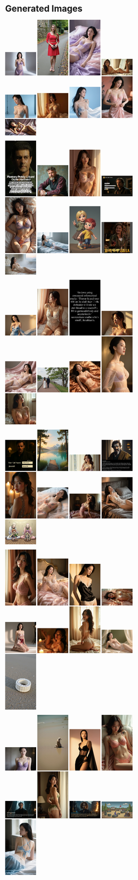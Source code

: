# Generated Images



<img src="2025_08_30_01.webp" width="100"/> <img src="2025_08_30_02.webp" width="100"/> <img src="2025_08_30_03.webp" width="100"/> <img src="2025_08_30_04.webp" width="100"/> <img src="2025_08_30_05.webp" width="100"/> <img src="2025_08_30_06.webp" width="100"/> <img src="2025_08_30_07.webp" width="100"/> <img src="2025_08_30_08.webp" width="100"/> <img src="2025_08_30_09.webp" width="100"/>

<img src="2025_08_30_10.webp" width="100"/> <img src="2025_08_30_11.webp" width="100"/> <img src="2025_08_30_12.webp" width="100"/> <img src="2025_08_30_13.webp" width="100"/> <img src="2025_08_30_14.webp" width="100"/> <img src="2025_08_30_15.webp" width="100"/> <img src="2025_08_30_16.webp" width="100"/> <img src="2025_08_30_17.webp" width="100"/> <img src="2025_08_30_18.webp" width="100"/>

<img src="2025_08_30_19.webp" width="100"/> <img src="2025_08_30_20.webp" width="100"/> <img src="2025_08_30_21.webp" width="100"/> <img src="2025_08_30_22.webp" width="100"/> <img src="2025_08_30_23.webp" width="100"/> <img src="2025_08_30_24.webp" width="100"/> <img src="2025_08_30_25.webp" width="100"/> <img src="2025_08_30_26.webp" width="100"/> <img src="2025_08_30_27.webp" width="100"/>

<img src="2025_08_30_28.webp" width="100"/> <img src="2025_08_30_29.webp" width="100"/> <img src="2025_08_30_30.webp" width="100"/> <img src="2025_08_30_31.webp" width="100"/> <img src="2025_08_30_32.webp" width="100"/> <img src="2025_08_30_33.webp" width="100"/> <img src="2025_08_30_34.webp" width="100"/> <img src="2025_08_30_35.webp" width="100"/> <img src="2025_08_30_36.webp" width="100"/>

<img src="2025_08_30_37.webp" width="100"/> <img src="2025_08_30_38.webp" width="100"/> <img src="2025_08_30_39.webp" width="100"/> <img src="2025_08_30_40.webp" width="100"/> <img src="2025_08_30_41.webp" width="100"/> <img src="2025_08_30_42.webp" width="100"/> <img src="2025_08_30_43.webp" width="100"/> <img src="2025_08_30_44.webp" width="100"/> <img src="2025_08_30_45.webp" width="100"/>

<img src="2025_08_30_46.webp" width="100"/> <img src="2025_08_30_47.webp" width="100"/> <img src="2025_08_30_48.webp" width="100"/> <img src="2025_08_30_49.webp" width="100"/> <img src="2025_08_30_50.webp" width="100"/> <img src="2025_08_30_51.webp" width="100"/> <img src="2025_08_30_52.webp" width="100"/> <img src="2025_08_30_53.webp" width="100"/> <img src="2025_08_30_54.webp" width="100"/>